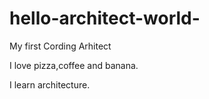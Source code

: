 # hello-architect-world-

My first Cording Arhitect

I love pizza,coffee and banana.

I learn architecture.

